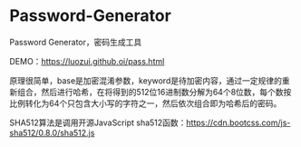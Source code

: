 # Password-Generator
Password Generator，密码生成工具

DEMO：https://luozui.github.oi/pass.html

原理很简单，base是加密混淆参数，keyword是待加密内容，通过一定规律的重新组合，然后进行哈希，在将得到的512位16进制数分解为64个8位数，每个数按比例转化为64个只包含大小写的字符之一，然后依次组合即为哈希后的密码。

SHA512算法是调用开源JavaScript sha512函数：https://cdn.bootcss.com/js-sha512/0.8.0/sha512.js
